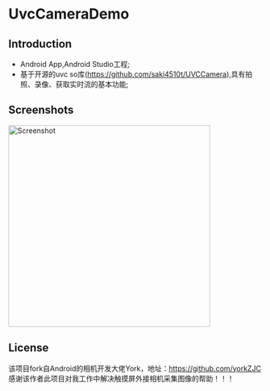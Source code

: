 UvcCameraDemo
===================================
 
Introduction
------------
* Android App,Android Studio工程;
* 基于开源的uvc so库(https://github.com/saki4510t/UVCCamera),具有拍照、录像、获取实时流的基本功能;

Screenshots
-------------

<img src="screenshots/main.png" height="400" alt="Screenshot"/> 


License
-------
该项目fork自Android的相机开发大佬York，地址：https://github.com/yorkZJC
感谢该作者此项目对我工作中解决触摸屏外接相机采集图像的帮助！！！




